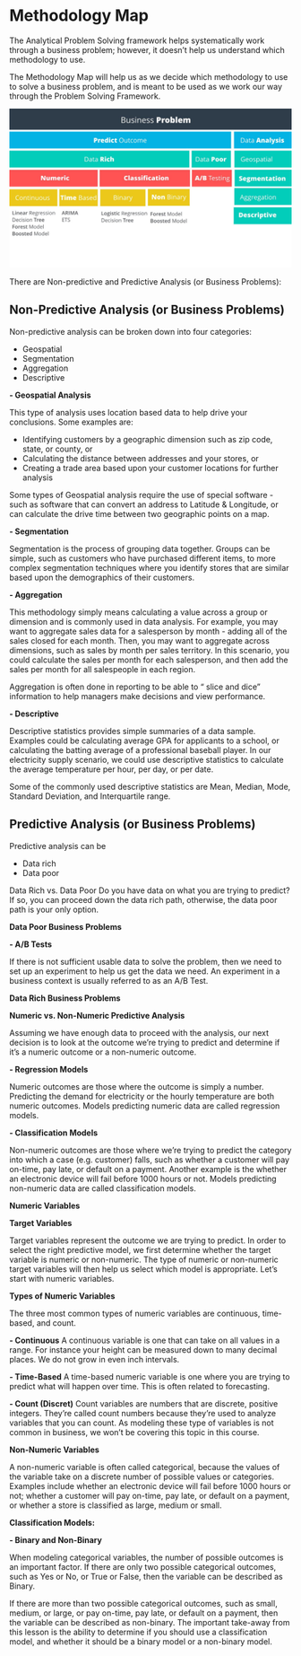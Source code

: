 # Methodology Map

The Analytical Problem Solving framework helps systematically work through a business problem; however, it doesn’t help us understand which methodology to use.

The Methodology Map will help us as we decide which methodology to use to solve a business problem, and is meant to be used as we work our way through the Problem Solving Framework.

![Methodology Map](methodology-map.jpg)

There are Non-predictive and Predictive Analysis (or Business Problems):

## Non-Predictive Analysis (or Business Problems)

Non-predictive analysis can be broken down into four categories:
- Geospatial
- Segmentation
- Aggregation
- Descriptive


**- Geospatial Analysis**

This type of analysis uses location based data to help drive your conclusions. Some examples are:

* Identifying customers by a geographic dimension such as zip code, state, or county, or
* Calculating the distance between addresses and your stores, or
* Creating a trade area based upon your customer locations for further analysis

Some types of Geospatial analysis require the use of special software - such as software that can convert an address to Latitude & Longitude, or can calculate the drive time between two geographic points on a map.

**- Segmentation**

Segmentation is the process of grouping data together. Groups can be simple, such as customers who have purchased different items, to more complex segmentation techniques where you identify stores that are similar based upon the demographics of their customers.

**- Aggregation**

This methodology simply means calculating a value across a group or dimension and is commonly used in data analysis. For example, you may want to aggregate sales data for a salesperson by month - adding all of the sales closed for each month. Then, you may want to aggregate across dimensions, such as sales by month per sales territory. In this scenario, you could calculate the sales per month for each salesperson, and then add the sales per month for all salespeople in each region.

Aggregation is often done in reporting to be able to “ slice and dice” information to help managers make decisions and view performance.

**- Descriptive**

Descriptive statistics provides simple summaries of a data sample. Examples could be calculating average GPA for applicants to a school, or calculating the batting average of a professional baseball player. In our electricity supply scenario, we could use descriptive statistics to calculate the average temperature per hour, per day, or per date.

Some of the commonly used descriptive statistics are Mean, Median, Mode, Standard Deviation, and Interquartile range.


## Predictive Analysis (or Business Problems)

Predictive analysis can be 
- Data rich
- Data poor

Data Rich vs. Data Poor
Do you have data on what you are trying to predict? If so, you can proceed down the data rich path, otherwise, the data poor path is your only option.


**Data Poor Business Problems**

**- A/B Tests**

If there is not sufficient usable data to solve the problem, then we need to set up an experiment to help us get the data we need. An experiment in a business context is usually referred to as an A/B Test.


**Data Rich Business Problems**

**Numeric vs. Non-Numeric Predictive Analysis**

Assuming we have enough data to proceed with the analysis, our next decision is to look at the outcome we’re trying to predict and determine if it’s a numeric outcome or a non-numeric outcome.

**- Regression Models**

Numeric outcomes are those where the outcome is simply a number. Predicting the demand for electricity or the hourly temperature are both numeric outcomes. Models predicting numeric data are called regression models.

**- Classification Models**

Non-numeric outcomes are those where we’re trying to predict the category into which a case (e.g. customer) falls, such as whether a customer will pay on-time, pay late, or default on a payment. Another example is the whether an electronic device will fail before 1000 hours or not. Models predicting non-numeric data are called classification models.


**Numeric Variables**

**Target Variables**

Target variables represent the outcome we are trying to predict. In order to select the right predictive model, we first determine whether the target variable is numeric or non-numeric. The type of numeric or non-numeric target variables will then help us select which model is appropriate. Let’s start with numeric variables.

**Types of Numeric Variables**

The three most common types of numeric variables are continuous, time-based, and count.

**- Continuous**
A continuous variable is one that can take on all values in a range. For instance your height can be measured down to many decimal places. We do not grow in even inch intervals.

**- Time-Based**
A time-based numeric variable is one where you are trying to predict what will happen over time. This is often related to forecasting.

**- Count (Discret)**
Count variables are numbers that are discrete, positive integers. They’re called count numbers because they’re used to analyze variables that you can count. As modeling these type of variables is not common in business, we won’t be covering this topic in this course.


**Non-Numeric Variables**

A non-numeric variable is often called categorical, because the values of the variable take on a discrete number of possible values or categories. Examples include whether an electronic device will fail before 1000 hours or not; whether a customer will pay on-time, pay late, or default on a payment, or whether a store is classified as large, medium or small.

**Classification Models:**

**- Binary and Non-Binary**

When modeling categorical variables, the number of possible outcomes is an important factor. If there are only two possible categorical outcomes, such as Yes or No, or True or False, then the variable can be described as Binary.

If there are more than two possible categorical outcomes, such as small, medium, or large, or pay on-time, pay late, or default on a payment, then the variable can be described as non-binary. The important take-away from this lesson is the ability to determine if you should use a classification model, and whether it should be a binary model or a non-binary model.

